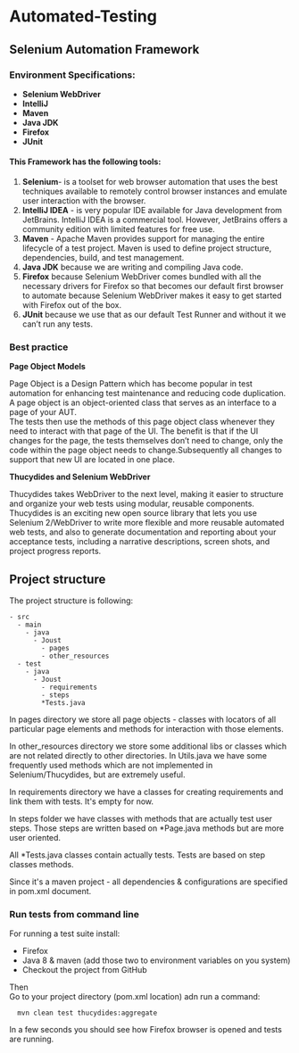 Automated-Testing
=================

<h2>Selenium Automation Framework</h2>


<h3>Environment Specifications:</h3>
<ul>
<li><b>Selenium WebDriver</b></li>
<li><b>IntelliJ</b></li>
<li><b>Maven</b></li>
<li><b>Java JDK</b></li>
<li><b>Firefox</b></li>
<li><b>JUnit</b></li>
</ul>
<h4>This Framework has the following tools:</h4>

1. <b>Selenium</b>- is a toolset for web browser automation that uses the best techniques available to remotely control browser instances and emulate user interaction with the browser.
2. <b>IntelliJ IDEA</b> - is  very popular IDE available for Java development from JetBrains. IntelliJ IDEA is a commercial tool. However, JetBrains offers a community edition with limited features for free use.
3. <b>Maven</b> -  Apache Maven provides support for managing the entire lifecycle of a test project. Maven is used to define project structure, dependencies, build, and test management.
4. <b>Java JDK</b> because we are writing and compiling Java code.
5. <b>Firefox</b> because Selenium WebDriver comes bundled with all the necessary drivers for Firefox so that becomes our default first browser to automate because Selenium WebDriver makes it easy to get started with Firefox out of the box.
6. <b>JUnit</b> because we use that as our default Test Runner and without it we can’t run any tests.

<h3>Best practice</h3>

<b>Page Object Models</b>

Page Object is a Design Pattern which has become popular in test automation for enhancing test maintenance and reducing code duplication.<br> A page object is an object-oriented class that serves as an interface to a page of your AUT. <br>The tests then use the methods of this page object class whenever they need to interact with that page of the UI. The benefit is that if the UI changes for the page, the tests themselves don’t need to change, only the code within the page object needs to change.Subsequently all changes to support that new UI are located in one place.

<b>Thucydides and Selenium WebDriver</b>

Thucydides takes WebDriver to the next level, making it easier to structure and organize your web tests using modular, reusable components. Thucydides is an exciting new open source library that lets you use Selenium 2/WebDriver to write more flexible and more reusable automated web tests, and also to generate documentation and reporting about your acceptance tests, including a narrative descriptions, screen shots, and project progress reports.

 Project structure
----------------------------

  The project structure is following:

    - src
      - main
        - java
          - Joust
            - pages
            - other_resources
      - test
        - java
          - Joust
            - requirements
            - steps
            *Tests.java

  In pages directory we store all page objects - classes with locators of all particular page elements and methods for interaction with those elements.

  In other_resources directory we store some additional libs or classes which are not related directly to other directories. In Utils.java we have some frequently used methods which are not implemented in Selenium/Thucydides, but are extremely useful.

  In requirements directory we have a classes for creating requirements and link them with tests. It's empty for now.

  In steps folder we have classes with methods that are actually test user steps. Those steps are written based on *Page.java methods but are more user oriented.

  All *Tests.java classes contain actually tests. Tests are based on step classes methods.

  Since it's a maven project - all dependencies & configurations are specified in pom.xml document.

 <h3> Run tests from command line </h3>

  For running a test suite install:
  <ul>
   <li> Firefox</li>
    <li> Java 8 & maven (add those two to environment variables on you system)</li>
    <li> Checkout the project from GitHub</li>
</ul>
  Then<br>Go to your project directory (pom.xml location) adn run a command:

      mvn clean test thucydides:aggregate

  In a few seconds you should see how Firefox browser is opened and tests are running.
